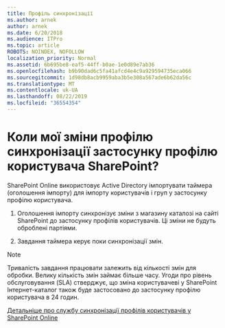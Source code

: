 ```yaml
---
title: Профіль синхронізації
ms.author: arnek
author: arnek
ms.date: 6/20/2018
ms.audience: ITPro
ms.topic: article
ROBOTS: NOINDEX, NOFOLLOW
localization_priority: Normal
ms.assetid: 6b695be8-eaf5-44ff-b0ae-1e0d89e7ab36
ms.openlocfilehash: b9b90dad6c5fa41afcd4e4c9a929594735eca066
ms.sourcegitcommit: 1d98db8acb9959aba3b5e308a567ade6b62da56c
ms.translationtype: MT
ms.contentlocale: uk-UA
ms.lasthandoff: 08/22/2019
ms.locfileid: "36554354"
---
```

# <a name="when-do-my-profile-changes-sync-to-the-sharepoint-user-profile-application"></a>Коли мої зміни профілю синхронізації застосунку профілю користувача SharePoint?

SharePoint Online використовує Active Directory імпортувати таймера (оголошення імпорту) для імпорту користувачів і груп у застосунку профілю користувача. 
  
1. Оголошення імпорту синхронізує зміни з магазину каталозі на сайті SharePoint до застосунку профілів користувачів. Ці зміни не будуть оброблені партіями.
    
2. Завдання таймера керує поки синхронізації змін.
    
> [!NOTE]
> Тривалість завдання працювати залежить від кількості змін для обробки. Велику кількість змін займає більше часу. Угоди про рівень обслуговування (SLA) стверджує, що зміна користувачеві у SharePoint Інтернет-каталог також буде застосовано до застосунку профілю користувача в 24 годин. 
  
[Детальніше про службу синхронізації профілів користувачів у SharePoint Online](https://go.microsoft.com/fwlink/?linkid=875671)
  

